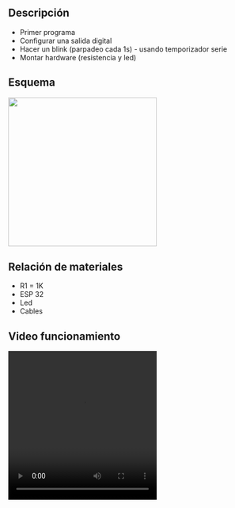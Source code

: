 ## Descripción
- Primer programa
- Configurar una salida digital
- Hacer un blink (parpadeo cada 1s) - usando temporizador serie
- Montar hardware (resistencia  y led)
  
## Esquema
<img src="https://github.com/user-attachments/assets/90a51fbc-99b5-4d3a-9e58-92f57b4b2b62" align="center" width="300" height="300">

## Relación de materiales
- R1 = 1K
- ESP 32
- Led
- Cables

## Video funcionamiento
<video src="https://github.com/user-attachments/assets/1885657e-fe60-450c-a319-1eb000afddfd" width="300" height="300"></video>
